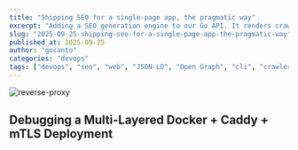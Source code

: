 ```yaml
---
title: "Shipping SEO for a single-page app, the pragmatic way"
excerpt: "Adding a SEO generation engine to our Go API. It renders crawler-friendly static pages using an embedded HTML template, JSON-LD, Open Graph and Twitter meta tags, and a web manifest."
slug: "2025-09-25-shipping-seo-for-a-single-page-app-the-pragmatic-way"
published_at: 2025-09-25
author: "gocanto"
categories: "devops"
tags: ["devops", "seo", "web", "JSON-LD", "Open Graph", "cli", "crawlers"]
---
```

![reverse-proxy](https://github.com/user-attachments/assets/da7d8035-c151-42c3-9db8-1495e14a95d5)

## Debugging a Multi-Layered Docker + Caddy + mTLS Deployment